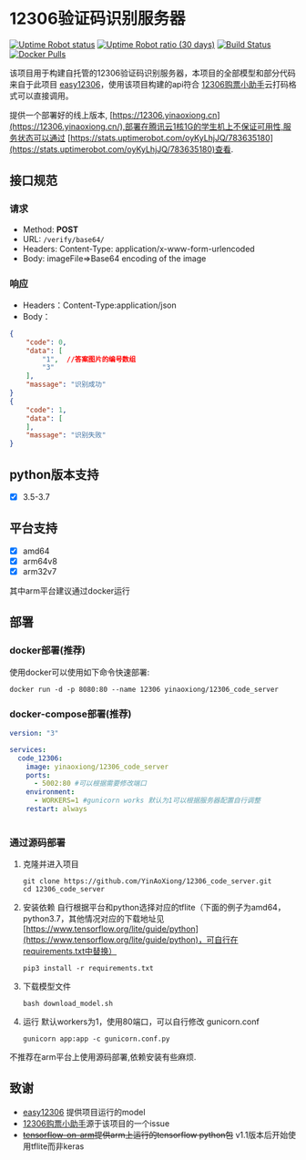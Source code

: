 # 12306验证码识别服务器

[![Uptime Robot status](https://img.shields.io/uptimerobot/status/m783635180-ab3d4772f147c2a3b92f8fe5)](https://stats.uptimerobot.com/oyKyLhjJQ/783635180) [![Uptime Robot ratio (30 days)](https://img.shields.io/uptimerobot/ratio/m783635180-ab3d4772f147c2a3b92f8fe5)](https://stats.uptimerobot.com/oyKyLhjJQ/783635180) [![Build Status](https://travis-ci.org/YinAoXiong/12306_code_server.svg?branch=master)](https://travis-ci.org/YinAoXiong/12306_code_server) [![Docker Pulls](https://img.shields.io/docker/pulls/yinaoxiong/12306_code_server)](https://hub.docker.com/r/yinaoxiong/12306_code_server)

该项目用于构建自托管的12306验证码识别服务器，本项目的全部模型和部分代码来自于此项目 [easy12306](https://github.com/zhaipro/easy12306)，使用该项目构建的api符合 [12306购票小助手](https://github.com/testerSunshine/12306)云打码格式可以直接调用。

提供一个部署好的线上版本, [https://12306.yinaoxiong.cn](https://12306.yinaoxiong.cn/),部署在腾讯云1核1G的学生机上不保证可用性,服务状态可以通过 [https://stats.uptimerobot.com/oyKyLhjJQ/783635180](https://stats.uptimerobot.com/oyKyLhjJQ/783635180)查看.



## 接口规范

### 请求

- Method: **POST**
- URL:  ```/verify/base64/```
- Headers: Content-Type: application/x-www-form-urlencoded
- Body: 
  imageFile=>Base64 encoding of the image

### 响应

- Headers：Content-Type:application/json
- Body：

```json
{
    "code": 0,
    "data": [
        "1",  //答案图片的编号数组
        "3"
    ],
    "massage": "识别成功"
}
{
    "code": 1,
    "data": [
    ],
    "massage": "识别失败"
}
```



## python版本支持

- [x] 3.5-3.7

## 平台支持

- [x] amd64
- [x] arm64v8
- [x] arm32v7

其中arm平台建议通过docker运行

## 部署

### docker部署(推荐)

使用docker可以使用如下命令快速部署:


  ```shell
  docker run -d -p 8080:80 --name 12306 yinaoxiong/12306_code_server
  ```

### docker-compose部署(推荐)


```yaml
version: "3"

services:
  code_12306:
    image: yinaoxiong/12306_code_server
    ports:
      - 5002:80 #可以根据需要修改端口
    environment:
      - WORKERS=1 #gunicorn works 默认为1可以根据服务器配置自行调整
    restart: always
  
```

### 通过源码部署

1. 克隆并进入项目

   ```shell
   git clone https://github.com/YinAoXiong/12306_code_server.git
   cd 12306_code_server
   ```

2. 安装依赖 自行根据平台和python选择对应的tflite（下面的例子为amd64，python3.7，其他情况对应的下载地址见 [https://www.tensorflow.org/lite/guide/python](https://www.tensorflow.org/lite/guide/python)，可自行在requirements.txt中替换）

   ```shell
   pip3 install -r requirements.txt
   ```

3. 下载模型文件

    ```shell
    bash download_model.sh
    ```

4. 运行 默认workers为1，使用80端口，可以自行修改 gunicorn.conf

   ```shell
   gunicorn app:app -c gunicorn.conf.py
   ```

不推荐在arm平台上使用源码部署,依赖安装有些麻烦.

## 致谢

- [easy12306](https://github.com/zhaipro/easy12306) 提供项目运行的model
-  [12306购票小助手](https://github.com/testerSunshine/12306)源于该项目的一个issue
- ~~[tensorflow-on-arm](https://github.com/lhelontra/tensorflow-on-arm)提供arm上运行的tensorflow python包~~ v1.1版本后开始使用tflite而非keras
